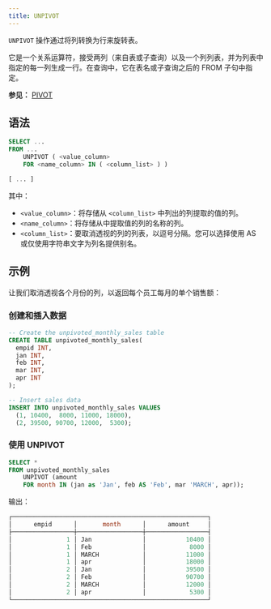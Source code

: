 ```yaml
---
title: UNPIVOT
---
```


`UNPIVOT` 操作通过将列转换为行来旋转表。

它是一个关系运算符，接受两列（来自表或子查询）以及一个列列表，并为列表中指定的每一列生成一行。在查询中，它在表名或子查询之后的 FROM 子句中指定。

**参见：**
[PIVOT](./05-query-pivot.md)


## 语法

```sql
SELECT ...
FROM ...
    UNPIVOT ( <value_column>
    FOR <name_column> IN ( <column_list> ) )

[ ... ]
```

其中：
* `<value_column>`：将存储从 `<column_list>` 中列出的列提取的值的列。
* `<name_column>`：将存储从中提取值的列的名称的列。
* `<column_list>`：要取消透视的列的列表，以逗号分隔。您可以选择使用 AS 或仅使用字符串文字为列名提供别名。



## 示例

让我们取消透视各个月份的列，以返回每个员工每月的单个销售额：

### 创建和插入数据


```sql
-- Create the unpivoted_monthly_sales table
CREATE TABLE unpivoted_monthly_sales(
  empid INT, 
  jan INT,
  feb INT,
  mar INT,
  apr INT
);

-- Insert sales data
INSERT INTO unpivoted_monthly_sales VALUES
  (1, 10400,  8000, 11000, 18000),
  (2, 39500, 90700, 12000,  5300);
```

### 使用 UNPIVOT


```sql
SELECT *
FROM unpivoted_monthly_sales
    UNPIVOT (amount
    FOR month IN (jan as 'Jan', feb AS 'Feb', mar 'MARCH', apr));
```

输出：
```sql
┌──────────────────────────────────────────────────────┐
│      empid      │       month      │      amount     │
├─────────────────┼──────────────────┼─────────────────┤
│               1 │ Jan              │           10400 │
│               1 │ Feb              │            8000 │
│               1 │ MARCH            │           11000 │
│               1 │ apr              │           18000 │
│               2 │ Jan              │           39500 │
│               2 │ Feb              │           90700 │
│               2 │ MARCH            │           12000 │
│               2 │ apr              │            5300 │
└──────────────────────────────────────────────────────┘

```